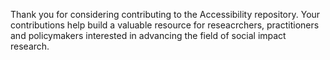 Thank you for considering contributing to the Accessibility repository. Your contributions help build a valuable resource for reseacrchers, practitioners and policymakers interested in advancing the field of social impact research.
